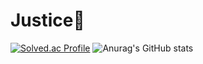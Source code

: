 # Justice🌊
[![Solved.ac Profile](http://mazassumnida.wtf/api/v2/generate_badge?boj=justice)](https://solved.ac/justice7/)
![Anurag's GitHub stats](https://github-readme-stats.vercel.app/api?username=justice-7&show_icons=true&theme=gruvbox)
